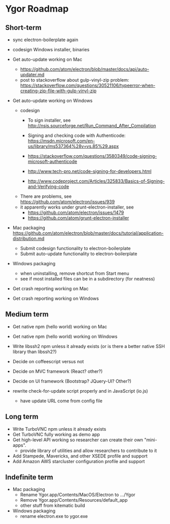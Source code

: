 # Ygor Roadmap

## Short-term

  * sync electron-boilerplate again
  * codesign Windows installer, binaries
  * Get auto-update working on Mac
    * https://github.com/atom/electron/blob/master/docs/api/auto-updater.md
    * post to stackoverflow about gulp-vinyl-zip problem: https://stackoverflow.com/questions/30521106/typeerror-when-creating-zip-file-with-gulp-vinyl-zip
  * Get auto-update working on Windows
    * codesign
      * To sign installer, see http://nsis.sourceforge.net/Run_Command_After_Compilation

      * Signing and checking code with Authenticode: https://msdn.microsoft.com/en-us/library/ms537364%28v=vs.85%29.aspx
      * https://stackoverflow.com/questions/3580349/code-signing-microsoft-authenticode
      * http://www.tech-pro.net/code-signing-for-developers.html
      * http://www.codeproject.com/Articles/325833/Basics-of-Signing-and-Verifying-code
    * There are problems, see https://github.com/atom/electron/issues/939
    * it apparently works under grunt-electron-installer, see
      * https://github.com/atom/electron/issues/1479
      * https://github.com/atom/grunt-electron-installer

  * Mac packaging
    https://github.com/atom/electron/blob/master/docs/tutorial/application-distribution.md
    * Submit codesign functionality to electron-boilerplate
    * Submit auto-update functionality to electron-boilerplate
  * Windows packaging
    * when uninstalling, remove shortcut from Start menu
    * see if most installed files can be in a subdirectory (for neatness)

  * Get crash reporting working on Mac
  * Get crash reporting working on Windows

## Medium term

  * Get native npm (hello world) working on Mac
  * Get native npm (hello world) working on Windows
  * Write libssh2 npm unless it already exists (or is there a better native SSH library than libssh2?)

  * Decide on coffeescript versus not
  * Decide on MVC framework (React?  other?)
  * Decide on UI framework (Bootstrap?  JQuery-UI?  Other?)
  * rewrite check-for-update script properly and in JavaScript (io.js)
    * have update URL come from config file

## Long term

  * Write TurboVNC npm unless it already exists
  * Get TurboVNC fully working as demo app
  * Get high-level API working so researcher can create their own "mini-apps".
    * provide library of utilities and allow researchers to contribute to it
  * Add Stampede, Mavericks, and other XSEDE profile and support
  * Add Amazon AWS starcluster configuration profile and support

## Indefinite term

  * Mac packaging
    * Rename Ygor.app/Contents/MacOS/Electron to .../Ygor
    * Remove Ygor.app/Contents/Resources/default_app
    * other stuff from kitematic build
  * Windows packaging
    * rename electron.exe to ygor.exe

